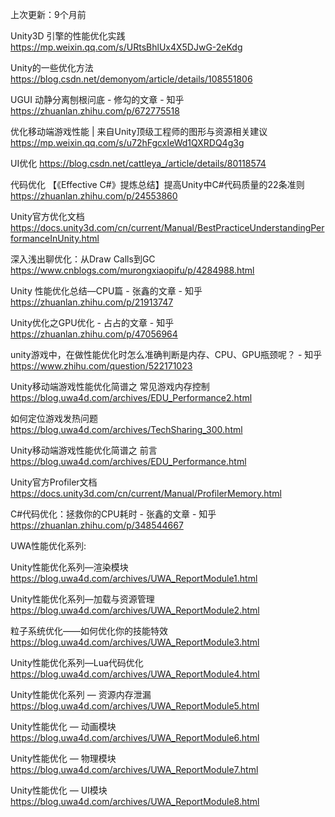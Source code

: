 上次更新：9个月前

Unity3D 引擎的性能优化实践
https://mp.weixin.qq.com/s/URtsBhlUx4X5DJwG-2eKdg

Unity的一些优化方法
https://blog.csdn.net/demonyom/article/details/108551806

UGUI 动静分离刨根问底 - 修勾的文章 - 知乎
https://zhuanlan.zhihu.com/p/672775518

优化移动端游戏性能 | 来自Unity顶级工程师的图形与资源相关建议
https://mp.weixin.qq.com/s/u72hFgcxIeWd1QXRDQ4g3g

UI优化
https://blog.csdn.net/cattleya_/article/details/80118574

代码优化
【《Effective C#》提炼总结】提高Unity中C#代码质量的22条准则
https://zhuanlan.zhihu.com/p/24553860

Unity官方优化文档
https://docs.unity3d.com/cn/current/Manual/BestPracticeUnderstandingPerformanceInUnity.html

深入浅出聊优化：从Draw Calls到GC
https://www.cnblogs.com/murongxiaopifu/p/4284988.html


Unity 性能优化总结—CPU篇 - 张鑫的文章 - 知乎
https://zhuanlan.zhihu.com/p/21913747

Unity优化之GPU优化 - 占占的文章 - 知乎
https://zhuanlan.zhihu.com/p/47056964

unity游戏中，在做性能优化时怎么准确判断是内存、CPU、GPU瓶颈呢？ - 知乎 
https://www.zhihu.com/question/522171023

Unity移动端游戏性能优化简谱之 常见游戏内存控制 
https://blog.uwa4d.com/archives/EDU_Performance2.html

如何定位游戏发热问题
https://blog.uwa4d.com/archives/TechSharing_300.html

Unity移动端游戏性能优化简谱之 前言
https://blog.uwa4d.com/archives/EDU_Performance.html

Unity官方Profiler文档
https://docs.unity3d.com/cn/current/Manual/ProfilerMemory.html

C#代码优化：拯救你的CPU耗时 - 张鑫的文章 - 知乎
https://zhuanlan.zhihu.com/p/348544667

UWA性能优化系列:

Unity性能优化系列—渲染模块
https://blog.uwa4d.com/archives/UWA_ReportModule1.html

Unity性能优化系列—加载与资源管理
https://blog.uwa4d.com/archives/UWA_ReportModule2.html

粒子系统优化——如何优化你的技能特效
https://blog.uwa4d.com/archives/UWA_ReportModule3.html

Unity性能优化系列—Lua代码优化
https://blog.uwa4d.com/archives/UWA_ReportModule4.html

Unity性能优化系列 — 资源内存泄漏
https://blog.uwa4d.com/archives/UWA_ReportModule5.html

Unity性能优化 — 动画模块
https://blog.uwa4d.com/archives/UWA_ReportModule6.html

Unity性能优化 — 物理模块
https://blog.uwa4d.com/archives/UWA_ReportModule7.html

Unity性能优化 — UI模块
https://blog.uwa4d.com/archives/UWA_ReportModule8.html

